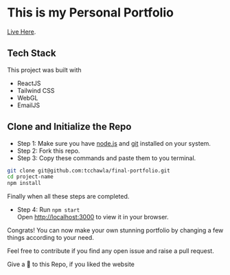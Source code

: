 # This is my Personal Portfolio

[Live Here](https://portfolio.tarunchawla.tech).

## Tech Stack

This project was built with
- ReactJS
- Tailwind CSS
- WebGL
- EmailJS

## Clone and Initialize the Repo

- Step 1: Make sure you have [node.js](https://docs.npmjs.com/about-npm-versions) and [git](https://git-scm.com/downloads) installed on your system.
- Step 2: Fork this repo.
- Step 3: Copy these commands and paste them to you terminal.
```bash
git clone git@github.com:tcchawla/final-portfolio.git
cd project-name
npm install
```
Finally when all these steps are completed.
- Step 4: Run `npm start` <br />
Open [http://localhost:3000](http://localhost:3000) to view it in your browser.

Congrats! You can now make your own stunning portfolio by changing a few things according to your need.

Feel free to contribute if you find any open issue and raise a pull request. 

Give a 🌟 to this Repo, if you liked the website
